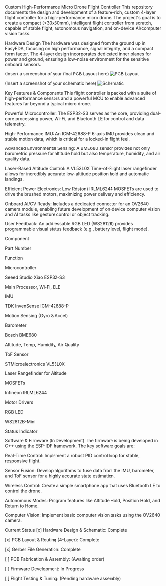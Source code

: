Custom High-Performance Micro Drone Flight Controller
This repository documents the design and development of a feature-rich, custom 4-layer flight controller for a high-performance micro drone. The project's goal is to create a compact (<30x30mm), intelligent flight controller from scratch, capable of stable flight, autonomous navigation, and on-device AI/computer vision tasks.

Hardware Design
The hardware was designed from the ground up in EasyEDA, focusing on high performance, signal integrity, and a compact form factor. The 4-layer design incorporates dedicated inner planes for power and ground, ensuring a low-noise environment for the sensitive onboard sensors.

(Insert a screenshot of your final PCB Layout here)
![PCB Layout](path/to/your/pcb_layout_screenshot.png)

(Insert a screenshot of your schematic here)
![Schematic](path/to/your/schematic_screenshot.png)

Key Features & Components
This flight controller is packed with a suite of high-performance sensors and a powerful MCU to enable advanced features far beyond a typical micro drone.

Powerful Microcontroller: The ESP32-S3 serves as the core, providing dual-core processing power, Wi-Fi, and Bluetooth LE for control and data telemetry.

High-Performance IMU: An ICM-42688-P 6-axis IMU provides clean and stable motion data, which is critical for a locked-in flight feel.

Advanced Environmental Sensing: A BME680 sensor provides not only barometric pressure for altitude hold but also temperature, humidity, and air quality data.

Laser-Based Altitude Control: A VL53L0X Time-of-Flight laser rangefinder allows for incredibly accurate low-altitude position hold and automatic landings.

Efficient Power Electronics: Low Rds(on) IRLML6244 MOSFETs are used to drive the brushed motors, maximizing power delivery and efficiency.

Onboard AI/CV Ready: Includes a dedicated connector for an OV2640 camera module, enabling future development of on-device computer vision and AI tasks like gesture control or object tracking.

User Feedback: An addressable RGB LED (WS2812B) provides programmable visual status feedback (e.g., battery level, flight mode).

Component

Part Number

Function

Microcontroller

Seeed Studio Xiao ESP32-S3

Main Processor, Wi-Fi, BLE

IMU

TDK InvenSense ICM-42688-P

Motion Sensing (Gyro & Accel)

Barometer

Bosch BME680

Altitude, Temp, Humidity, Air Quality

ToF Sensor

STMicroelectronics VL53L0X

Laser Rangefinder for Altitude

MOSFETs

Infineon IRLML6244

Motor Drivers

RGB LED

WS2812B-Mini

Status Indicator

Software & Firmware (In Development)
The firmware is being developed in C++ using the ESP-IDF framework. The key software goals are:

Real-Time Control: Implement a robust PID control loop for stable, responsive flight.

Sensor Fusion: Develop algorithms to fuse data from the IMU, barometer, and ToF sensor for a highly accurate state estimation.

Wireless Control: Create a simple smartphone app that uses Bluetooth LE to control the drone.

Autonomous Modes: Program features like Altitude Hold, Position Hold, and Return to Home.

Computer Vision: Implement basic computer vision tasks using the OV2640 camera.

Current Status
[x] Hardware Design & Schematic: Complete

[x] PCB Layout & Routing (4-Layer): Complete

[x] Gerber File Generation: Complete

[ ] PCB Fabrication & Assembly: (Awaiting order)

[ ] Firmware Development: In Progress

[ ] Flight Testing & Tuning: (Pending hardware assembly)
